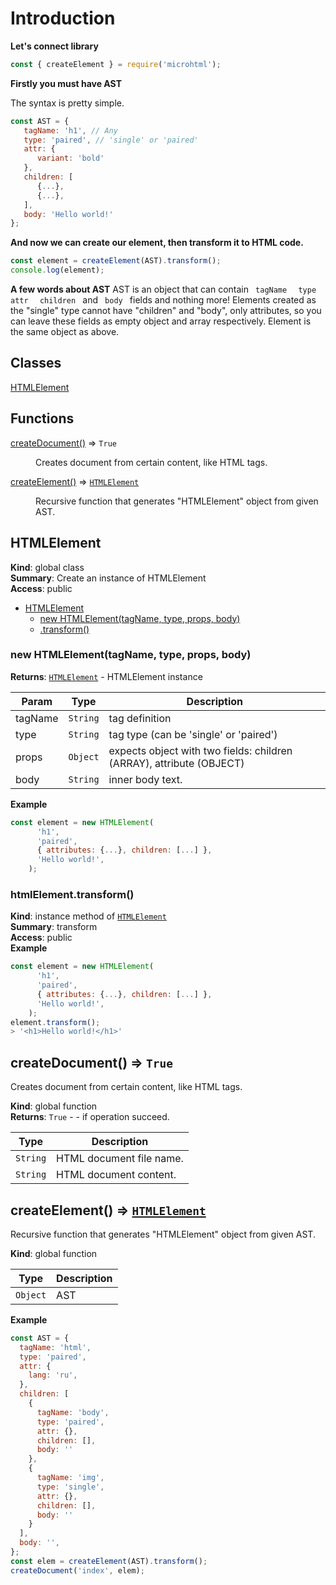 # Introduction

**Let's connect library**
```js
const { createElement } = require('microhtml');
```

**Firstly you must have AST**

The syntax is pretty simple.
```js
const AST = {
   tagName: 'h1', // Any
   type: 'paired', // 'single' or 'paired'
   attr: {
      variant: 'bold'
   },
   children: [
      {...},
      {...},
   ],
   body: 'Hello world!'
};
```
**And now we can create our element, then transform it to HTML code.**
```js
const element = createElement(AST).transform();
console.log(element);
```
**A few words about AST**
AST is an object that can contain <code> tagName </code> <code> type </code> <code> attr </code> <code> children </code> and <code> body </code> fields and nothing more!
Elements created as the "single" type cannot have "children" and "body", only attributes, so you can leave these fields as empty object and array respectively.
Element is the same object as above.



## Classes

<dl>
<dt><a href="#HTMLElement">HTMLElement</a></dt>
<dd></dd>
</dl>

## Functions

<dl>
<dt><a href="#createDocument">createDocument()</a> ⇒ <code>True</code></dt>
<dd><p>Creates document from certain content, like HTML tags.</p>
</dd>
<dt><a href="#createElement">createElement()</a> ⇒ <code><a href="#HTMLElement">HTMLElement</a></code></dt>
<dd><p>Recursive function that generates &quot;HTMLElement&quot; object from given AST.</p>
</dd>
</dl>

<a name="HTMLElement"></a>

## HTMLElement
**Kind**: global class  
**Summary**: Create an instance of HTMLElement  
**Access**: public  

* [HTMLElement](#HTMLElement)
    * [new HTMLElement(tagName, type, props, body)](#new_HTMLElement_new)
    * [.transform()](#HTMLElement+transform)

<a name="new_HTMLElement_new"></a>

### new HTMLElement(tagName, type, props, body)
**Returns**: [<code>HTMLElement</code>](#HTMLElement) - HTMLElement instance  

| Param | Type | Description |
| --- | --- | --- |
| tagName | <code>String</code> | tag definition |
| type | <code>String</code> | tag type (can be 'single' or 'paired') |
| props | <code>Object</code> | expects object with two fields: children (ARRAY), attribute (OBJECT) |
| body | <code>String</code> | inner body text. |

**Example**  
```js
const element = new HTMLElement(
      'h1',
      'paired',
      { attributes: {...}, children: [...] },
      'Hello world!',
    );
```
<a name="HTMLElement+transform"></a>

### htmlElement.transform()
**Kind**: instance method of [<code>HTMLElement</code>](#HTMLElement)  
**Summary**: transform  
**Access**: public  
**Example**  
```js
const element = new HTMLElement(
      'h1',
      'paired',
      { attributes: {...}, children: [...] },
      'Hello world!',
    );
element.transform();
> '<h1>Hello world!</h1>'
```
<a name="createDocument"></a>

## createDocument() ⇒ <code>True</code>
Creates document from certain content, like HTML tags.

**Kind**: global function  
**Returns**: <code>True</code> - - if operation succeed.  

| Type | Description |
| --- | --- |
| <code>String</code> | HTML document file name. |
| <code>String</code> | HTML document content. |

<a name="createElement"></a>

## createElement() ⇒ [<code>HTMLElement</code>](#HTMLElement)
Recursive function that generates "HTMLElement" object from given AST.

**Kind**: global function  

| Type | Description |
| --- | --- |
| <code>Object</code> | AST |

**Example**  
```js
const AST = {
  tagName: 'html',
  type: 'paired',
  attr: {
    lang: 'ru',
  },
  children: [
    {
      tagName: 'body',
      type: 'paired',
      attr: {},
      children: [],
      body: ''
    },
    {
      tagName: 'img',
      type: 'single',
      attr: {},
      children: [],
      body: ''
    }
  ],
  body: '',
};
const elem = createElement(AST).transform();
createDocument('index', elem);
```
